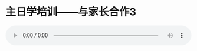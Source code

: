 # 主日学培训——与家长合作3

<audio style="width: 100%;" preload="false" controls controlslist="nodownload"><source src="//cdn.simai.ml/audio/mp3/old/14906.mp3" type="audio/mpeg">Your browser does not support the audio element.</audio>


